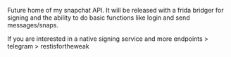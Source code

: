Future home of my snapchat API. It will be released with a frida bridger for signing and the ability to do basic functions like login and send messages/snaps.

If you are interested in a native signing service and more endpoints > telegram > restisfortheweak
